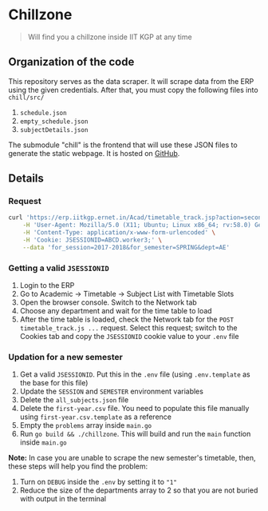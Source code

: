 # Chillzone

> Will find you a chillzone inside IIT KGP at any time

## Organization of the code

This repository serves as the data scraper. It will scrape data from the ERP
using the given credentials. After that, you must copy the following files into
`chill/src/`

1. `schedule.json`
1. `empty_schedule.json`
1. `subjectDetails.json`

The submodule "chill" is the frontend that will use these JSON files to generate
the static webpage. It is hosted on
[GitHub](https://github.com/icyflame/chillzone-frontend).

## Details

### Request

```sh
curl 'https://erp.iitkgp.ernet.in/Acad/timetable_track.jsp?action=second&dept=AE' \
    -H 'User-Agent: Mozilla/5.0 (X11; Ubuntu; Linux x86_64; rv:58.0) Gecko/20100101 Firefox/58.0' \
    -H 'Content-Type: application/x-www-form-urlencoded' \
    -H 'Cookie: JSESSIONID=ABCD.worker3;' \
    --data 'for_session=2017-2018&for_semester=SPRING&dept=AE'
```

### Getting a valid `JSESSIONID`

1. Login to the ERP
1. Go to Academic -> Timetable -> Subject List with Timetable Slots
1. Open the browser console. Switch to the Network tab
1. Choose any department and wait for the time table to load
1. After the time table is loaded, check the Network tab for the `POST
   timetable_track.js ...` request. Select this request; switch to the Cookies
   tab and copy the `JSESSIONID` cookie value to your `.env` file

### Updation for a new semester

1. Get a valid `JSESSIONID`. Put this in the `.env` file (using `.env.template`
   as the base for this file)
1. Update the `SESSION` and `SEMESTER` environment variables
1. Delete the `all_subjects.json` file
1. Delete the `first-year.csv` file. You need to populate this file manually
   using `first-year.csv.template` as a reference
1. Empty the `problems` array inside `main.go`
1. Run `go build && ./chillzone`. This will build and run the `main` function
   inside `main.go`

**Note:** In case you are unable to scrape the new semester's timetable, then,
these steps will help you find the problem:

1. Turn on `DEBUG` inside the `.env` by setting it to `"1"`
1. Reduce the size of the departments array to 2 so that you are not buried with
   output in the terminal
